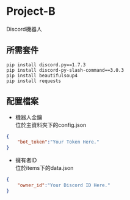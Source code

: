 # Project-B
Discord機器人

## 所需套件
```
pip install discord.py==1.7.3
pip install discord-py-slash-command==3.0.3
pip install beautifulsoup4
pip install requests
```

## 配置檔案
- 機器人金鑰  
位於主資料夾下的config.json
```json
{
    "bot_token":"Your Token Here."
}
```

- 擁有者ID  
位於items下的data.json
```json
{
    "owner_id":"Your Discord ID Here."
}
```
